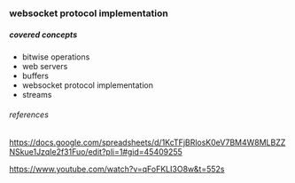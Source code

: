 ### websocket protocol implementation

##### covered concepts

-   bitwise operations
-   web servers
-   buffers
-   websocket protocol implementation
-   streams

###### references

https://docs.google.com/spreadsheets/d/1KcTFjBRlosK0eV7BM4W8MLBZZNSkue1JzqIe2f31Fuo/edit?pli=1#gid=45409255

https://www.youtube.com/watch?v=qFoFKLI3O8w&t=552s

